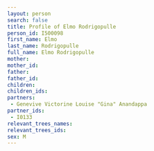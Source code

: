 ```yaml
---
layout: person
search: false
title: Profile of Elmo Rodrigopulle
person_id: I500098
first_name: Elmo
last_name: Rodrigopulle
full_name: Elmo Rodrigopulle
mother: 
mother_id: 
father: 
father_id: 
children:
children_ids:
partners:
 - Genevive Victorine Louise "Gina" Anandappa
partner_ids:
 - I0133
relevant_trees_names:
relevant_trees_ids:
sex: M
---
```


